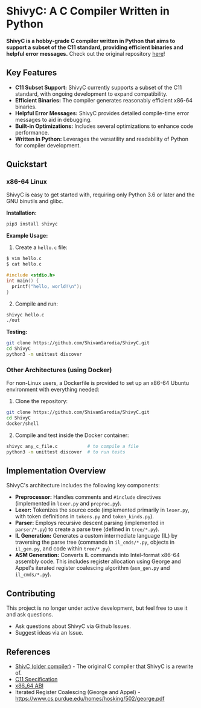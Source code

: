 # ShivyC: A C Compiler Written in Python

**ShivyC is a hobby-grade C compiler written in Python that aims to support a subset of the C11 standard, providing efficient binaries and helpful error messages.** Check out the original repository [here](https://github.com/ShivamSarodia/ShivyC)!

## Key Features

*   **C11 Subset Support:** ShivyC currently supports a subset of the C11 standard, with ongoing development to expand compatibility.
*   **Efficient Binaries:** The compiler generates reasonably efficient x86-64 binaries.
*   **Helpful Error Messages:** ShivyC provides detailed compile-time error messages to aid in debugging.
*   **Built-in Optimizations:** Includes several optimizations to enhance code performance.
*   **Written in Python:** Leverages the versatility and readability of Python for compiler development.

## Quickstart

### x86-64 Linux

ShivyC is easy to get started with, requiring only Python 3.6 or later and the GNU binutils and glibc.

**Installation:**

```bash
pip3 install shivyc
```

**Example Usage:**

1.  Create a `hello.c` file:

```c
$ vim hello.c
$ cat hello.c

#include <stdio.h>
int main() {
  printf("hello, world!\n");
}
```

2.  Compile and run:

```bash
shivyc hello.c
./out
```

**Testing:**

```bash
git clone https://github.com/ShivamSarodia/ShivyC.git
cd ShivyC
python3 -m unittest discover
```

### Other Architectures (using Docker)

For non-Linux users, a Dockerfile is provided to set up an x86-64 Ubuntu environment with everything needed:

1.  Clone the repository:

```bash
git clone https://github.com/ShivamSarodia/ShivyC.git
cd ShivyC
docker/shell
```

2.  Compile and test inside the Docker container:

```bash
shivyc any_c_file.c           # to compile a file
python3 -m unittest discover  # to run tests
```

## Implementation Overview

ShivyC's architecture includes the following key components:

*   **Preprocessor:** Handles comments and `#include` directives (implemented in `lexer.py` and `preproc.py`).
*   **Lexer:** Tokenizes the source code (implemented primarily in `lexer.py`, with token definitions in `tokens.py` and `token_kinds.py`).
*   **Parser:** Employs recursive descent parsing (implemented in `parser/*.py`) to create a parse tree (defined in `tree/*.py`).
*   **IL Generation:** Generates a custom intermediate language (IL) by traversing the parse tree (commands in `il_cmds/*.py`, objects in `il_gen.py`, and code within `tree/*.py`).
*   **ASM Generation:** Converts IL commands into Intel-format x86-64 assembly code. This includes register allocation using George and Appel's iterated register coalescing algorithm (`asm_gen.py` and `il_cmds/*.py`).

## Contributing

This project is no longer under active development, but feel free to use it and ask questions.

*   Ask questions about ShivyC via Github Issues.
*   Suggest ideas via an Issue.

## References

*   [ShivC (older compiler)](https://github.com/ShivamSarodia/ShivC) - The original C compiler that ShivyC is a rewrite of.
*   [C11 Specification](http://www.open-std.org/jtc1/sc22/wg14/www/docs/n1570.pdf)
*   [x86_64 ABI](https://github.com/hjl-tools/x86-psABI/wiki/x86-64-psABI-1.0.pdf)
*   Iterated Register Coalescing (George and Appel) - https://www.cs.purdue.edu/homes/hosking/502/george.pdf